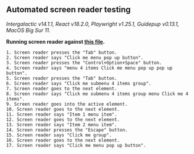 ## Automated screen reader testing

_Intergalactic v14.1.1, React v18.2.0, Playwright v1.25.1,
Guidepup v0.13.1, MacOS Big Sur 11._

**Running screen reader against [this file](https://github.com/semrush/intergalactic/blob/master/website/docs/components/dropdown-menu/examples/basic.tsx).**

```
1. Screen reader presses the "Tab" button.
2. Screen reader says "Click me menu pop up button".
3. Screen reader presses the "Control+Option+Space" button.
4. Screen reader says "menu 4 items Click me menu pop up pop up button".
5. Screen reader presses the "Tab" button.
6. Screen reader says "Click me submenu 4 items group".
7. Screen reader goes to the next element.
8. Screen reader says "Click me submenu 4 items group menu Click me 4 items".
9. Screen reader goes into the active element.
10. Screen reader goes to the next element.
11. Screen reader says "Item 1 menu item".
12. Screen reader goes to the next element.
13. Screen reader says "Item 2 menu item".
14. Screen reader presses the "Escape" button.
15. Screen reader says "Click me group".
16. Screen reader goes to the next element.
17. Screen reader says "Click me menu pop up button".
```
